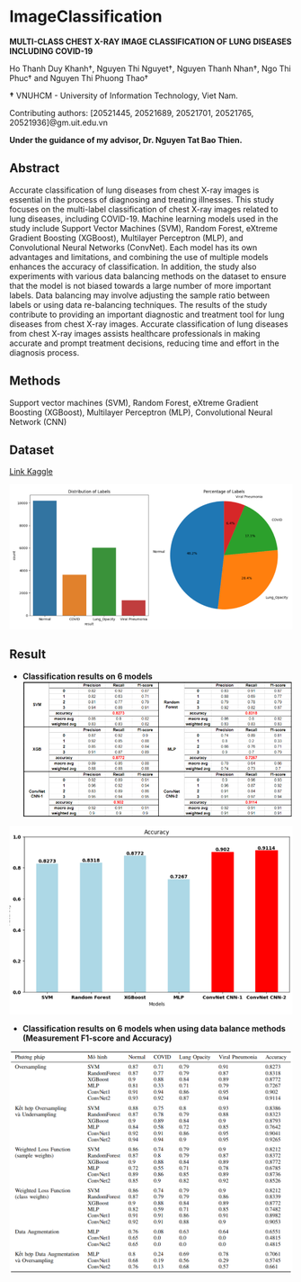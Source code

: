 # ImageClassification
**MULTI-CLASS CHEST X-RAY IMAGE CLASSIFICATION OF LUNG DISEASES INCLUDING COVID-19**

Ho Thanh Duy Khanh†, Nguyen Thi Nguyet†, Nguyen Thanh Nhan†, Ngo Thi Phuc† and Nguyen Thi Phuong Thao†

**†** VNUHCM - University of Information Technology, Viet Nam.

Contributing authors: [20521445, 20521689, 20521701, 20521765, 20521936]@gm.uit.edu.vn

**Under the guidance of my advisor, Dr. Nguyen Tat Bao Thien.**

## Abstract
Accurate classification of lung diseases from chest X-ray images is essential in the process of diagnosing and treating illnesses. This study focuses on the multi-label classification of chest X-ray images related to lung diseases, including COVID-19. Machine learning models used in the study include Support Vector Machines (SVM), Random Forest, eXtreme Gradient Boosting (XGBoost), Multilayer Perceptron (MLP), and Convolutional Neural Networks (ConvNet). Each model has its own advantages and limitations, and combining the use of multiple models enhances the accuracy of classification. In addition, the study also experiments with various data balancing methods on the dataset to ensure that the model is not biased towards a large number of more important labels. Data balancing may involve adjusting the sample ratio between labels or using data re-balancing techniques. The results of the study contribute to providing an important diagnostic and treatment tool for lung diseases from chest X-ray images. Accurate classification of lung diseases from chest X-ray images assists healthcare professionals in making accurate and prompt treatment decisions, reducing time and effort in the diagnosis process.

## Methods
Support vector machines (SVM), Random Forest, eXtreme Gradient Boosting (XGBoost), Multilayer Perceptron (MLP), Convolutional Neural Network (CNN)

## Dataset
[Link Kaggle](https://www.kaggle.com/datasets/tawsifurrahman/covid19-radiography-database)

![Dataset](https://github.com/Moon2909/ImageClassification/blob/main/dataset.png)

## Result
- **Classification results on 6 models**
![Result1a](https://github.com/Moon2909/ImageClassification/blob/main/Result1a.png)

![Result1b](https://github.com/Moon2909/ImageClassification/blob/main/Result1b.png)


- **Classification results on 6 models when using data balance methods (Measurement F1-score and Accuracy)**


![Result2](https://github.com/Moon2909/ImageClassification/blob/main/Result2.png)
